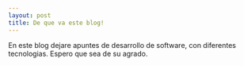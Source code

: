 ```yaml
---
layout: post
title: De que va este blog!
---
```


En este blog dejare apuntes de desarrollo de software, con diferentes tecnologias. Espero que sea de su agrado.